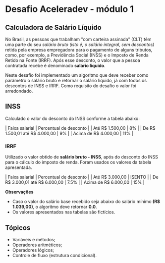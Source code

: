 # Desafio Aceleradev - módulo 1
## Calculadora de Salário Líquido

No Brasil, as pessoas que trabalham "com carteira assinada" (CLT) têm uma parte do seu *salário bruto (isto é, o salário integral, sem descontos)* retida pela empresa empregadora para o pagamento de alguns tributos, como, por exemplo, a Previdência Social (INSS) e o Imposto de Renda Retido na Fonte (IRRF). Após esse desconto, o valor que a pessoa contratada recebe é denominado **salário líquido**.

Neste desafio foi implementado um algoritmo que deve receber como parâmetro o salário bruto e retornar o salário líquido, já com todos os descontos de INSS e IRRF. Como requisito do desafio o valor foi arredondado.

## INSS 
Calculado o valor do desconto do INSS conforme a tabela abaixo:

| Faixa salarial                  |  Percentual de desconto  |
|  Até R$ 1.500,00                | 8%                       |
|  De R$ 1.500,01 até R$ 4.000,00 | 9%                       |
|  Acima de R$ 4.000,00           | 11%                      |

### IRRF

Utilizado o valor obtido de **salário bruto - INSS**, após do desconto do INSS para o cálculo do imposto de renda. Foram usados os valores da tabela apresentada.

| Faixa salarial                  |  Percentual de desconto  |
|  Até R$ 3.000,00                | ISENTO                   |
|  De R$ 3.000,01 até R$ 6.000,00 | 7.5%                     |
|  Acima de R$ 6.000,00           |  15%                     |

**Observações**
- Caso o valor do salário base recebido seja abaixo do salário mínimo **(R$ 1.039,00)**, o algoritmo deve retornar **0.0**.
- Os valores apresentados nas tabelas são fictícios.

## Tópicos
- Variáveis e métodos;
- Operadores aritméticos;
- Operadores lógicos;
- Controle de fluxo (estrutura condicional).
